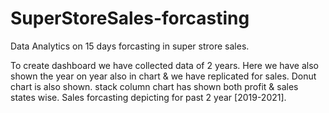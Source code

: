 # SuperStoreSales-forcasting

Data Analytics on 15 days forcasting in super strore sales.

To create dashboard we have collected data of 2 years.
Here we have also shown the year on year also in chart & we have replicated for sales.
Donut chart is also shown. stack column chart has shown both profit & sales states wise.
Sales forcasting depicting for past 2 year [2019-2021].

